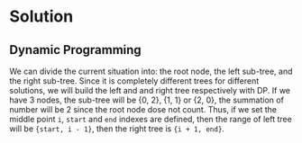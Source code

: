 # Solution
## Dynamic Programming
We can divide the current situation into: the root node, the left sub-tree, and the right sub-tree.
Since it is completely different trees for different solutions, we will build the left and and right tree respectively with DP.
If we have 3 nodes, the sub-tree will be {0, 2}, {1, 1} or {2, 0}, the summation of number will be 2 since the root node dose not count.
Thus, if we set the middle point `i`, `start` and `end` indexes are defined, then the range of left tree will be `{start, i - 1}`, then the right tree is `{i + 1, end}`.
